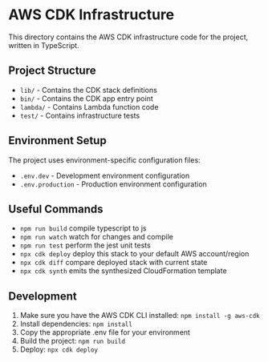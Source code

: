 # AWS CDK Infrastructure

This directory contains the AWS CDK infrastructure code for the project, written in TypeScript.

## Project Structure

- `lib/` - Contains the CDK stack definitions
- `bin/` - Contains the CDK app entry point
- `lambda/` - Contains Lambda function code
- `test/` - Contains infrastructure tests

## Environment Setup

The project uses environment-specific configuration files:

- `.env.dev` - Development environment configuration
- `.env.production` - Production environment configuration

## Useful Commands

- `npm run build` compile typescript to js
- `npm run watch` watch for changes and compile
- `npm run test` perform the jest unit tests
- `npx cdk deploy` deploy this stack to your default AWS account/region
- `npx cdk diff` compare deployed stack with current state
- `npx cdk synth` emits the synthesized CloudFormation template

## Development

1. Make sure you have the AWS CDK CLI installed: `npm install -g aws-cdk`
2. Install dependencies: `npm install`
3. Copy the appropriate .env file for your environment
4. Build the project: `npm run build`
5. Deploy: `npx cdk deploy`
